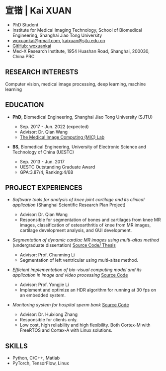 # 宣锴 | Kai XUAN

- PhD Student
- Institute for Medical Imaging Technology, School of Biomedical Engineering, Shanghai Jiao Tong University
- <woxuankai@gmail.com>, <kaixuan@sjtu.edu.cn>
- [GitHub: woxuankai](https://github.com/woxuankai/)
- Med-X Research Institute, 1954 Huashan Road, Shanghai, 200030, China PRC

## RESEARCH INTERESTS

Computer vision, medical image processing, deep learning, machine learning

## EDUCATION

- **PhD**, Biomedical Engineering, Shanghai Jiao Tong University (SJTU)
  - Sep. 2017 - Jun. 2022 (expected)
  - Advisor: Dr. Qian Wang
  - [The Medical Image Computing (MIC) Lab](http://mic.sjtu.edu.cn/)

- **BS**, Biomedical Engineering, University of Electronic Science and Technology of China (UESTC)
  - Sep. 2013 - Jun. 2017
  - UESTC Outstanding Graduate Award
  - GPA:3.87/4, Ranking:4/68

## PROJECT EXPERIENCES

- *Software tools for analysis of knee joint cartilage and its clinical application* (Shanghai Scientific Research Plan Project)
  - Advisor: Dr. Qian Wang
  - Responsible for segmentation of bones and cartilages from knee MR images, classification of osteoarthritis of knee from MR images, cartilage development analysis, and GUI development.

- *Segmentation of dynamic cardiac MR images using multi-altas method* (undergraduate dissertation)
[Source Code/ Thesis](https://github.com/woxuankai/cardiacMRISeg/)  
  - Advisor: Prof. Chunming Li
  - Segmentation of left ventricular using multi-altas method.

- *Efficient implementation of bio-visual computing model and its application in image and video processing*
[Source Code](https://github.com/woxuankai/HDR/)
  - Advisor: Prof. Yongjie Li
  - Implement and optimize an HDR algorithm for running at 30 fps on an embedded system.

- *Monitoring system for hospital sperm bank*
[Source Code](https://github.com/woxuankai/project_sperm/)  
  - Advisor: Dr. Huixiong Zhang
  - Responsible for clients only.
  - Low cost, high reliability and high flexibility. Both Cortex-M with FreeRTOS and Cortex-A with Linux solutions.

## SKILLS
- Python, C/C++, Matlab
- PyTorch, TensorFlow, Linux
